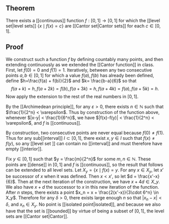## Theorem
There exists a [[continuous]] function $f:[0,1]\to[0,1]$ for which the [[level set|level sets]] $\{x\mid f(x)=c\}$ are [[Cantor set|Cantor sets]] for each $c\in [0,1]$.
## Proof
We construct such a function $f$ by defining countably many points, and then extending continuously as we extended the [[Cantor function]] in class. First, let $f(0) =0$ and $f(1) = 1$. Iteratively, between any two consecutive points $a,b \in [0,1]$ for which a value $f(a),f(b)$ has already been defined, define $h=\frac{f(a) + f(b)}{2}$ and $k= \frac{b-a}{6}$ so that $$f(a+k) = h, f(a+2k) = f(b), f(a+3k) = h, f(a+4k)= f(a), f(a+5k) = h.$$ Now apply the extension to the rest of the real numbers in $[0,1]$.

By the [[Archimedean principle]], for any $\varepsilon > 0$, there exists $n \in \mathbb N$ such that $\frac{1}{2^n} < \varepsilon$. Thus by construction of the function above, whenever $|x-y| < \frac{1}{6^n}$, we have $|f(x)-f(y)| < \frac{1}{2^n} < \varepsilon$, and $f$ is [[continuous]].

By construction, two consecutive points are never equal because $f(0) \neq f(1)$. Thus for any sub[[interval]] $I \subset [0,1]$, there exist $x,y \in I$ such that $f(x) \neq f(y)$, so any [[level set ]] can contain no [[interval]] and must therefore have empty [[interior]]. 

Fix $y \in [0,1]$ such that $y = \frac{m}{2^n}$ for some $m,n \in\mathbb N$. These points are [[dense]] in $[0,1]$ and $f$ is [[continuous]], so the result that follows can be extended to all level sets. Let $X_y = \{x \mid f(x) = y$. For any $x \in X_y$, let $x'$ be successor of $x$ when it was defined. Then $x < x'$, so let $d = \frac{x'-x}{6}$. Then at the next iteration of the construction, we have $x+ 4d \in X\_y$. We also have $x+d$ the successor to $x$ in this new iteration of the function. After $n$ steps, there exists a point $x_n = x + \frac{2(x'-x)}{3\cdot 6^n} \in X_y$. Therefore for any $\delta > 0$, there exists large enough $n$ so that $|x_n -x | < \delta$, and $x_n \in X_y$. No point is [[isolated point|isolated]], and because we also have that the set is [[bounded]] by virtue of being a subset of $[0,1]$, the level sets are [[Cantor set|Cantor]].